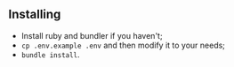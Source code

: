 ## Installing
- Install ruby and bundler if you haven't;
- `cp .env.example .env` and then modify it to your needs;
- `bundle install`.
